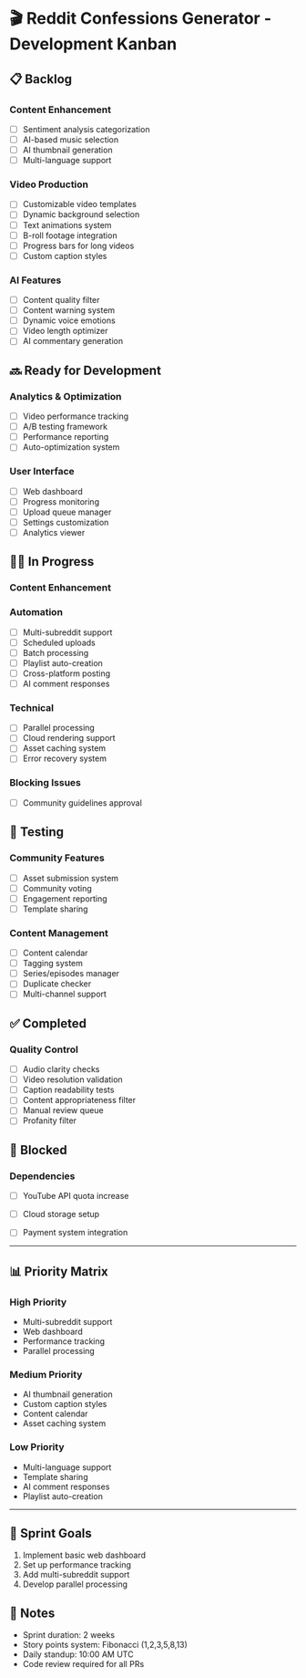 # 🎬 Reddit Confessions Generator - Development Kanban

## 📋 Backlog

### Content Enhancement
- [ ] Sentiment analysis categorization
- [ ] AI-based music selection
- [ ] AI thumbnail generation
- [ ] Multi-language support

### Video Production
- [ ] Customizable video templates
- [ ] Dynamic background selection
- [ ] Text animations system
- [ ] B-roll footage integration
- [ ] Progress bars for long videos
- [ ] Custom caption styles

### AI Features
- [ ] Content quality filter
- [ ] Content warning system
- [ ] Dynamic voice emotions
- [ ] Video length optimizer
- [ ] AI commentary generation

## 🔜 Ready for Development

### Analytics & Optimization
- [ ] Video performance tracking
- [ ] A/B testing framework
- [ ] Performance reporting
- [ ] Auto-optimization system

### User Interface
- [ ] Web dashboard
- [ ] Progress monitoring
- [ ] Upload queue manager
- [ ] Settings customization
- [ ] Analytics viewer

## 👨‍💻 In Progress

### Content Enhancement

### Automation
- [ ] Multi-subreddit support
- [ ] Scheduled uploads
- [ ] Batch processing
- [ ] Playlist auto-creation
- [ ] Cross-platform posting
- [ ] AI comment responses

### Technical
- [ ] Parallel processing
- [ ] Cloud rendering support
- [ ] Asset caching system
- [ ] Error recovery system

### Blocking Issues
- [ ] Community guidelines approval

## 🧪 Testing

### Community Features
- [ ] Asset submission system
- [ ] Community voting
- [ ] Engagement reporting
- [ ] Template sharing

### Content Management
- [ ] Content calendar
- [ ] Tagging system
- [ ] Series/episodes manager
- [ ] Duplicate checker
- [ ] Multi-channel support

## ✅ Completed

### Quality Control
- [ ] Audio clarity checks
- [ ] Video resolution validation
- [ ] Caption readability tests
- [ ] Content appropriateness filter
- [ ] Manual review queue
- [ ] Profanity filter

## 🚫 Blocked

### Dependencies
- [ ] YouTube API quota increase
- [ ] Cloud storage setup
- [ ] Payment system integration


---

## 📊 Priority Matrix

### High Priority
- Multi-subreddit support
- Web dashboard
- Performance tracking
- Parallel processing

### Medium Priority
- AI thumbnail generation
- Custom caption styles
- Content calendar
- Asset caching system

### Low Priority
- Multi-language support
- Template sharing
- AI comment responses
- Playlist auto-creation

---

## 🎯 Sprint Goals
1. Implement basic web dashboard
2. Set up performance tracking
3. Add multi-subreddit support
4. Develop parallel processing

## 📝 Notes
- Sprint duration: 2 weeks
- Story points system: Fibonacci (1,2,3,5,8,13)
- Daily standup: 10:00 AM UTC
- Code review required for all PRs